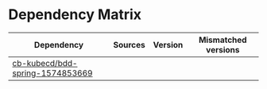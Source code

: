 # Dependency Matrix

Dependency | Sources | Version | Mismatched versions
---------- | ------- | ------- | -------------------
[cb-kubecd/bdd-spring-1574853669](https://github.com/cb-kubecd/bdd-spring-1574853669.git) |  | []() | 

